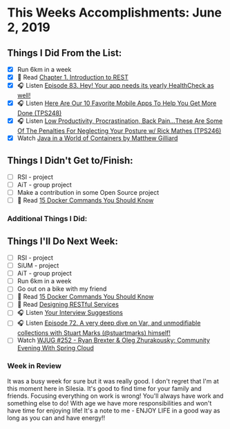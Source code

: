 # This Weeks Accomplishments: June 2, 2019

## Things I Did From the List:

- [x] Run 6km in a week
- [x] 📗 Read [Chapter 1. Introduction to REST](https://dennis-xlc.gitbooks.io/restful-java-with-jax-rs-2-0-en/content/en/part1/chapter1/introduction_to_rest.html)
- [x] 🎧 Listen [Episode 83. Hey! Your app needs its yearly HealthCheck as well!](https://www.javapubhouse.com/2019/05/episode-83-hey-your-app-needs-its-yearly-healthcheck-as-well.html)
- [x] 🎧 Listen [Here Are Our 10 Favorite Mobile Apps To Help You Get More Done (TPS248)](http://www.asianefficiency.com/podcast/248-top-ten-mobile-apps/)
- [x] 🎧 Listen [Low Productivity, Procrastination, Back Pain…These Are Some Of The Penalties For Neglecting Your Posture w/ Rick Mathes (TPS246)](http://www.asianefficiency.com/podcast/246-fix-your-posture/)
- [x] Watch [Java in a World of Containers by Matthew Gilliard](https://youtu.be/8SdrYGIM384)

## Things I Didn't Get to/Finish:

- [ ] RSI - project
- [ ] AiT - group project
- [ ] Make a contribution in some Open Source project
- [ ] 📗 Read [15 Docker Commands You Should Know](https://towardsdatascience.com/15-docker-commands-you-should-know-970ea5203421)

### Additional Things I Did:


## Things I'll Do Next Week:

- [ ] RSI - project
- [ ] SiUM - project
- [ ] AiT - group project
- [ ] Run 6km in a week
- [ ] Go out on a bike with my friend
- [ ] 📗 Read [15 Docker Commands You Should Know](https://towardsdatascience.com/15-docker-commands-you-should-know-970ea5203421)
- [ ] 📗 Read [Designing RESTful Services](https://dennis-xlc.gitbooks.io/restful-java-with-jax-rs-2-0-en/content/en/part1/chapter2/designing_restful_services.html)
- [ ] 🎧 Listen [Your Interview Suggestions](https://www.youtube.com/watch?v=T0uuJ-NtP5I)
- [ ] 🎧 Listen [Episode 72. A very deep dive on Var, and unmodifiable collections with Stuart Marks (@stuartmarks) himself!](https://www.javapubhouse.com/2018/04/episode-72-very-deep-dive-on-var-and.html)
- [ ] Watch [WJUG #252 - Ryan Brexter & Oleg Zhurakousky: Community Evening With Spring Cloud](https://www.youtube.com/watch?v=-_tCSIXNcFA)

### Week in Review
It was a busy week for sure but it was really good. I don't regret that I'm at this moment here in Silesia. It's good to find time for your family and friends. Focusing everything on work is wrong! You'll always have work and something else to do! With age we have more responsibilities and won't have time for enjoying life! It's a note to me - ENJOY LIFE in a good way as long as you can and have energy!!
